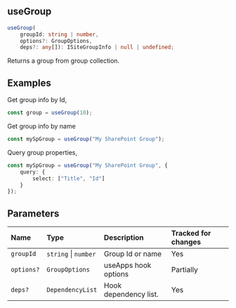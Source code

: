 ## useGroup

```typescript
useGroup(
	groupId: string | number,
	options?: GroupOptions,
	deps?: any[]): ISiteGroupInfo | null | undefined;
```

Returns a group from group collection.

## Examples

Get group info by Id,
```typescript
const group = useGroup(10);
```

Get group info by name
```typescript
const mySpGroup = useGroup("My SharePoint Group");
```

Query group properties,
```typescript
const mySpGroup = useGroup("My SharePoint Group", {
	query: {
		select: ["Title", "Id"]
	}
});
```
## Parameters

| Name | Type | Description | Tracked for changes |
| :------ | :------ | :------ | :--------|
| `groupId` | `string` \| `number` | Group Id or name | Yes |
| `options?` | `GroupOptions` | useApps hook options | Partially |
| `deps?` | `DependencyList` | Hook dependency list. | Yes |

